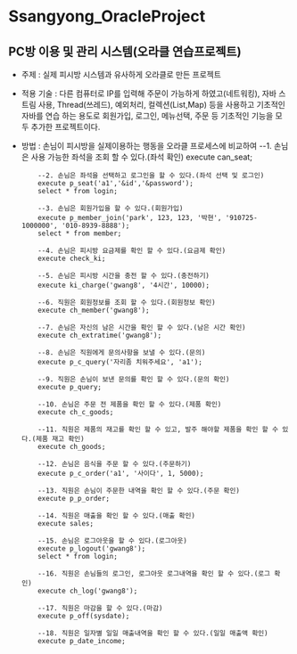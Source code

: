 # Ssangyong_OracleProject

## PC방 이용 및 관리 시스템(오라클 연습프로젝트)
  - 주제 : 실제 피시방 시스템과 유사하게 오라클로 만든 프로젝트
  
  - 적용 기술 : 다른 컴퓨터로 IP를 입력해 주문이 가능하게 하였고(네트워킹), 자바 스트림 사용,
                Thread(쓰레드), 예외처리, 컬렉션(List,Map) 등을 사용하고 기초적인 자바를 연습
                하는 용도로 회원가입, 로그인, 메뉴선택, 주문 등 기초적인 기능을 모두 추가한 
                프로젝트이다.
  
  - 방법 :  손님이 피시방을 실제이용하는 행동을 오라클 프로세스에 비교하여 
            --1. 손님은 사용 가능한 좌석을 조회 할 수 있다.(좌석 확인)
            execute can_seat;

            --2. 손님은 좌석을 선택하고 로그인을 할 수 있다.(좌석 선택 및 로그인)
            execute p_seat('a1','&id','&password');
            select * from login;

            --3. 손님은 회원가입을 할 수 있다.(회원가입)
            execute p_member_join('park', 123, 123, '박현', '910725-1000000', '010-8939-8888');
            select * from member;

            --4. 손님은 피시방 요금제를 확인 할 수 있다.(요금제 확인)
            execute check_ki;

            --5. 손님은 피시방 시간을 충전 할 수 있다.(충전하기)
            execute ki_charge('gwang8', '4시간', 10000);

            --6. 직원은 회원정보를 조회 할 수 있다.(회원정보 확인)
            execute ch_member('gwang8');

            --7. 손님은 자신의 남은 시간을 확인 할 수 있다.(남은 시간 확인)
            execute ch_extratime('gwang8');

            --8. 손님은 직원에게 문의사항을 보낼 수 있다.(문의)
            execute p_c_query('자리좀 치워주세요', 'a1');

            --9. 직원은 손님이 보낸 문의를 확인 할 수 있다.(문의 확인)
            execute p_query;

            --10. 손님은 주문 전 제품을 확인 할 수 있다.(제품 확인)
            execute ch_c_goods;

            --11. 직원은 제품의 재고를 확인 할 수 있고, 발주 해야할 제품을 확인 할 수 있다.(제품 재고 확인)
            execute ch_goods;

            --12. 손님은 음식을 주문 할 수 있다.(주문하기)
            execute p_c_order('a1', '사이다', 1, 5000);

            --13. 직원은 손님이 주문한 내역을 확인 할 수 있다.(주문 확인)
            execute p_p_order;

            --14. 직원은 매출을 확인 할 수 있다.(매출 확인)
            execute sales;

            --15. 손님은 로그아웃을 할 수 있다.(로그아웃)
            execute p_logout('gwang8');
            select * from login;

            --16. 직원은 손님들의 로그인, 로그아웃 로그내역을 확인 할 수 있다.(로그 확인)
            execute ch_log('gwang8');

            --17. 직원은 마감을 할 수 있다.(마감)
            execute p_off(sysdate);

            --18. 직원은 일자별 일일 매출내역을 확인 할 수 있다.(일일 매출액 확인)
            execute p_date_income;

           

